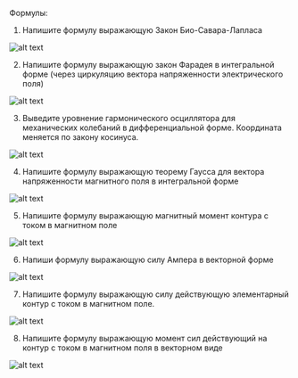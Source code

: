 Формулы:

1. Напишите формулу выражающую Закон Био-Савара-Лапласа

![alt text](https://i.pinimg.com/originals/a8/15/c8/a815c8142337591baf332924afbd7b20.gif "Закон Био-Савара-Лапласа")

2. Напишите формулу выражающую закон Фарадея в интегральной форме (через циркуляцию вектора напряженности электрического поля)

![alt text](https://cf.ppt-online.org/files1/slide/a/AvamwoZE2yUtjLQ3h0JY4OgbHB1Kcir6IFduGzR7fX/slide-1.jpg "Закон Фарадея")

3. Выведите уровнение гармонического осциллятора для механических колебаний в дифференциальной форме. Координата меняется по закону косинуса.

![alt text](https://studfile.net/html/2706/192/html_LFwB6Z8FOO.tUKy/img-BHrjka.png "ааа")

4. Напишите формулу выражающую теорему Гаусса для вектора напряженности магнитного поля в интегральной форме

![alt text](https://lh3.googleusercontent.com/proxy/ZffrqtPAh1tkDHd-yIbVWazJpiOfwHb81kbduYB4w6Q-lVpjJXQEuUVyu3fHogtPjl_BbNwcD1elRKg76vtz2zGcG3J98r0 "Бла Бла Бла")

5. Напишите формулу выражающую магнитный момент контура с током в магнитном поле

![alt text](https://cf.ppt-online.org/files/slide/q/QKCUNMwru8LPIqgODyx1Tmkaci0E4z3eRXtbBS/slide-2.jpg "Aha")

6. Напиши формулу выражающую силу Ампера в векторной форме

![alt text](https://s1.studylib.ru/store/data/004734697_1-e5ac6dc10a7d48d319982f626955ee83.png "Amper")

7. Напишите формулу выражающую силу действующую элементарный контур с током в магнитном поле. 

![alt text](https://cf.ppt-online.org/files/slide/q/QKCUNMwru8LPIqgODyx1Tmkaci0E4z3eRXtbBS/slide-3.jpg "Fa->")

8. Напишите формулу выражающую момент сил действующий на контур с током в магнитном поля в векторном виде

![alt text](https://cf.ppt-online.org/files/slide/e/eCdjvhRFKP14pH3Gn65mctXulVILxazNbrSOso/slide-5.jpg "A")

